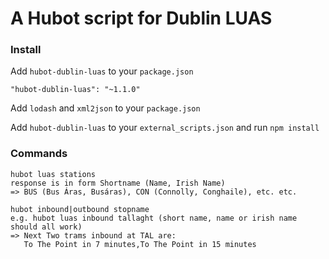 # A Hubot script for Dublin LUAS

### Install
Add `hubot-dublin-luas` to your `package.json`
```
"hubot-dublin-luas": "~1.1.0"
```
Add `lodash` and `xml2json` to your `package.json`

Add `hubot-dublin-luas` to your `external_scripts.json` and run `npm install`

### Commands

```
hubot luas stations
response is in form Shortname (Name, Irish Name) 
=> BUS (Bus Áras, Busáras), CON (Connolly, Conghaile), etc. etc. 
```

```
hubot inbound|outbound stopname
e.g. hubot luas inbound tallaght (short name, name or irish name should all work)
=> Next Two trams inbound at TAL are: 
   To The Point in 7 minutes,To The Point in 15 minutes
```

